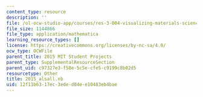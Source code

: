 ```yaml
---
content_type: resource
description: ''
file: /ol-ocw-studio-app/courses/res-3-004-visualizing-materials-science-fall-2017/12f11b6317ec3eded04ee10483eb4bae_2015_alsall.nb
file_size: 1144866
file_type: application/mathematica
learning_resource_types: []
license: https://creativecommons.org/licenses/by-nc-sa/4.0/
ocw_type: OCWFile
parent_title: 2015 MIT Student Projects
parent_type: SupplementalResourceSection
parent_uid: c97327e3-f58e-5c5e-cfe5-c9199c8b02d5
resourcetype: Other
title: 2015_alsall.nb
uid: 12f11b63-17ec-3ede-d04e-e10483eb4bae
---
```

